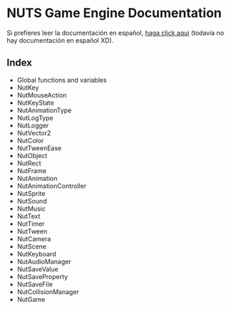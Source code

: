 # NUTS Game Engine Documentation

Si prefieres leer la documentación en español, [haga click aquí](https://www.google.com/search?q=nigger&rlz=1CAGSIC_enES866&oq=nigger&gs_lcrp=EgZjaHJvbWUyBggAEEUYOTIMCAEQLhgKGLEDGIAEMgwIAhAuGAoYsQMYgAQyDwgDEC4YChivARjHARiABDIJCAQQABgKGIAEMgkIBRAAGAoYgAQyDAgGEC4YChixAxiABDIMCAcQLhgKGLEDGIAEMhIICBAAGAoYgwEYsQMYgAQYigXSAQgxNDA3ajBqN6gCCLACAQ&sourceid=chrome&ie=UTF-8&safe=active&ssui=on) (todavía no hay documentación en español XD).

## Index

* Global functions and variables
* NutKey
* NutMouseAction
* NutKeyState
* NutAnimationType
* NutLogType
* NutLogger
* NutVector2
* NutColor
* NutTweenEase
* NutObject
* NutRect
* NutFrame
* NutAnimation
* NutAnimationController
* NutSprite
* NutSound
* NutMusic
* NutText
* NutTimer
* NutTween
* NutCamera
* NutScene
* NutKeyboard
* NutAudioManager
* NutSaveValue
* NutSaveProperty
* NutSaveFile
* NutCollisionManager
* NutGame
